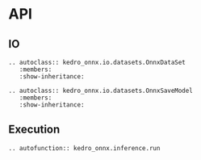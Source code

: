 # API

## IO

```{eval-rst}
.. autoclass:: kedro_onnx.io.datasets.OnnxDataSet
   :members:
   :show-inheritance:
```

```{eval-rst}
.. autoclass:: kedro_onnx.io.datasets.OnnxSaveModel
   :members:
   :show-inheritance:
```

## Execution

```{eval-rst}
.. autofunction:: kedro_onnx.inference.run
```

